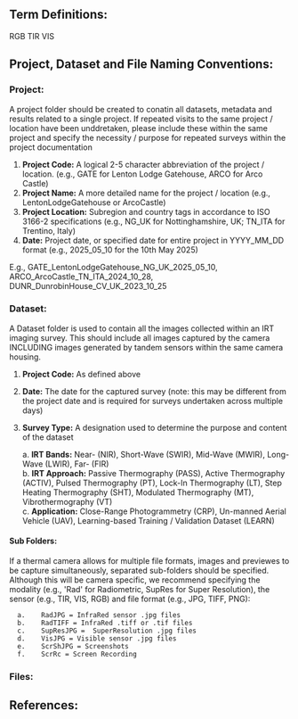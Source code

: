 ## Term Definitions:

RGB
TIR
VIS

## **Project, Dataset and File Naming Conventions:**

### Project: 

A project folder should be created to conatin all datasets, metadata and results related to a single project. If repeated visits to the same project / location have been unddretaken, please include these within the same project and specify the necessity / purpose for repeated surveys within the project documentation

1. **Project Code:** A logical 2-5 character abbreviation of the project / location. (e.g., GATE for Lenton Lodge Gatehouse, ARCO for Arco Castle)
2. **Project Name:** A more detailed name for the project / location (e.g., LentonLodgeGatehouse or ArcoCastle)
3. **Project Location:** Subregion and country tags in accordance to ISO 3166-2 specifications (e.g., NG_UK for Nottinghamshire, UK; TN_ITA for Trentino, Italy)
4. **Date:** Project date, or specified date for entire project in YYYY_MM_DD format (e.g., 2025_05_10 for the 10th May 2025)

E.g., GATE_LentonLodgeGatehouse_NG_UK_2025_05_10, ARCO_ArcoCastle_TN_ITA_2024_10_28, DUNR_DunrobinHouse_CV_UK_2023_10_25

### Dataset:

A Dataset folder is used to contain all the images collected within an IRT imaging survey. This should include all images captured by the camera INCLUDING images generated by tandem sensors within the same camera housing. 

1. **Project Code:** As defined above  
2. **Date:** The date for the captured survey (note: this may be different from the project date and is required for surveys undertaken across multiple days)  
3. **Survey Type:** A designation used to determine the purpose and content of the dataset  
   
      a. **IRT Bands:** Near- (NIR), Short-Wave (SWIR), Mid-Wave (MWIR), Long-Wave (LWIR), Far- (FIR)  
      b. **IRT Approach:** Passive Thermography (PASS), Active Thermography (ACTIV), Pulsed Thermography (PT), Lock-In Thermography (LT), Step Heating Thermography (SHT), Modulated Thermography (MT), Vibrothermography (VT)  
      c. **Application:** Close-Range Photogrammetry (CRP), Un-manned Aerial Vehicle (UAV), Learning-based Training / Validation Dataset (LEARN)

#### Sub Folders:

If a thermal camera allows for multiple file formats, images and previewes to be capture simultaneously, separated sub-folders should be specified. Although this will be camera specific, we recommend specifying the modality (e.g., 'Rad' for Radiometric, SupRes for Super Resolution), the sensor (e.g., TIR, VIS, RGB) and file format (e.g., JPG, TIFF, PNG):

      a.    RadJPG = InfraRed sensor .jpg files
      b.    RadTIFF = InfraRed .tiff or .tif files
      c.    SupResJPG =  SuperResolution .jpg files
      d.    VisJPG = Visible sensor .jpg files
      e.    ScrShJPG = Screenshots 
      f.    ScrRc = Screen Recording

### Files:


##  References:


